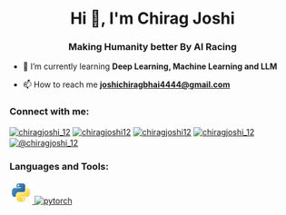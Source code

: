 <h1 align="center">Hi 👋, I'm Chirag Joshi</h1>
<h3 align="center">Making Humanity better By AI Racing</h3>

- 🌱 I’m currently learning **Deep Learning, Machine Learning and LLM**

- 📫 How to reach me **joshichiragbhai4444@gmail.com**

<h3 align="left">Connect with me:</h3>
<p align="left">
<a href="https://twitter.com/chiragjoshi_12" target="blank"><img align="center" src="https://raw.githubusercontent.com/rahuldkjain/github-profile-readme-generator/master/src/images/icons/Social/twitter.svg" alt="chiragjoshi_12" height="30" width="40" /></a>
<a href="https://linkedin.com/in/chiragjoshi12" target="blank"><img align="center" src="https://raw.githubusercontent.com/rahuldkjain/github-profile-readme-generator/master/src/images/icons/Social/linked-in-alt.svg" alt="chiragjoshi12" height="30" width="40" /></a>
<a href="https://kaggle.com/chiragjoshi12" target="blank"><img align="center" src="https://raw.githubusercontent.com/rahuldkjain/github-profile-readme-generator/master/src/images/icons/Social/kaggle.svg" alt="chiragjoshi12" height="30" width="40" /></a>
<a href="https://instagram.com/chiragjoshi_12" target="blank"><img align="center" src="https://raw.githubusercontent.com/rahuldkjain/github-profile-readme-generator/master/src/images/icons/Social/instagram.svg" alt="chiragjoshi_12" height="30" width="40" /></a>
<a href="https://medium.com/@chiragjoshi_12" target="blank"><img align="center" src="https://raw.githubusercontent.com/rahuldkjain/github-profile-readme-generator/master/src/images/icons/Social/medium.svg" alt="@chiragjoshi_12" height="30" width="40" /></a>
</p>

<h3 align="left">Languages and Tools:</h3>
<p align="left"> <a href="https://www.python.org" target="_blank" rel="noreferrer"> <img src="https://raw.githubusercontent.com/devicons/devicon/master/icons/python/python-original.svg" alt="python" width="40" height="40"/> </a> <a href="https://pytorch.org/" target="_blank" rel="noreferrer"> <img src="https://www.vectorlogo.zone/logos/pytorch/pytorch-icon.svg" alt="pytorch" width="40" height="40"/> </a> </p>
